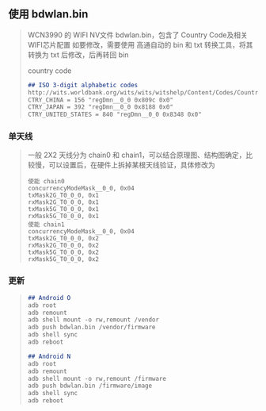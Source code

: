 ## 使用 bdwlan.bin

>WCN3990 的 WIFI NV文件 bdwlan.bin，包含了 Country Code及相关WIFI芯片配置
>如要修改，需要使用 高通自动的 bin 和 txt 转换工具，将其转换为 txt 后修改，后再转回 bin
>
>country code
>
>```markdown
>## ISO 3-digit alphabetic codes
>http://wits.worldbank.org/wits/wits/witshelp/Content/Codes/Country_Codes.htm
>CTRY_CHINA = 156 "regDmn__0_0 0x809c 0x0"
>CTRY_JAPAN = 392 "regDmn__0_0 0x8188 0x0"
>CTRY_UNITED_STATES = 840 "regDmn__0_0 0x8348 0x0"
>```
>
>

### 单天线

>一般 2X2 天线分为 chain0 和 chain1，可以结合原理图、结构图确定，比较慢，可以设置后，在硬件上拆掉某根天线验证，具体修改为
>```
>使能 chain0
>concurrencyModeMask__0_0, 0x04
>txMask2G_T0_0_0, 0x1
>rxMask2G_T0_0_0, 0x1
>txMask5G_T0_0_0, 0x1
>rxMask5G_T0_0_0, 0x1
>使能 chain1
>concurrencyModeMask__0_0, 0x04
>txMask2G_T0_0_0, 0x2
>rxMask2G_T0_0_0, 0x2
>txMask5G_T0_0_0, 0x2
>rxMask5G_T0_0_0, 0x2
>```

### 更新

> ```markdown
> ## Android O
> adb root
> adb remount
> adb shell mount -o rw,remount /vendor
> adb push bdwlan.bin /vendor/firmware
> adb shell sync
> adb reboot
> 
> ## Android N
> adb root
> adb remount
> adb shell mount -o rw,remount /firmware
> adb push bdwlan.bin /firmware/image
> adb shell sync
> adb reboot
> ```
>
> 
